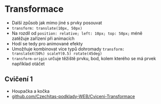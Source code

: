 # Transformace

- Další způsob jak mimo jiné s prvky posouvat
- `transform: translate(10px, 50px)`
- Na rozdíl od `position: relative; left: 10px; top: 50px;` méně zatěžuje zařízení při animacích
- Hodí se tedy pro animované efekty
- Umožňuje kombinovat více typů dohromady `transform: translateX(50%) scaleY(0.5) rotate(45deg)`
- `transform-origin` určuje těžiště prvku, bod, kolem kterého se má prvek například otáčet

## Cvičení 1

- Houpačka a kočka
- [github.com/Czechitas-podklady-WEB/Cviceni-Transformace](https://github.com/Czechitas-podklady-WEB/Cviceni-Transformace)

